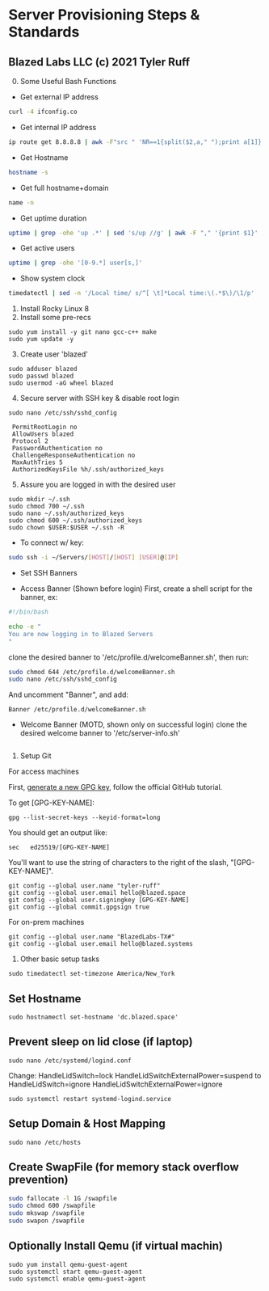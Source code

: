 # Server Provisioning Steps & Standards
## Blazed Labs LLC (c) 2021 Tyler Ruff

0. Some Useful Bash Functions
- Get external IP address
```sh
curl -4 ifconfig.co
```
- Get internal IP address
```sh
ip route get 8.8.8.8 | awk -F"src " 'NR==1{split($2,a," ");print a[1]}'
```
- Get Hostname
```sh
hostname -s
```
- Get full hostname+domain
```sh
name -n
```
- Get uptime duration
```sh
uptime | grep -ohe 'up .*' | sed 's/up //g' | awk -F "," '{print $1}'
```
- Get active users
```sh
uptime | grep -ohe '[0-9.*] user[s,]'
```
- Show system clock
```sh
timedatectl | sed -n '/Local time/ s/^[ \t]*Local time:\(.*$\)/\1/p'
```

1. Install Rocky Linux 8
2. Install some pre-recs
```shell
sudo yum install -y git nano gcc-c++ make
sudo yum update -y
```

3. Create user 'blazed'

```shell
sudo adduser blazed
sudo passwd blazed
sudo usermod -aG wheel blazed
```

4. Secure server with SSH key & disable root login

```shell
sudo nano /etc/ssh/sshd_config
```

```
 PermitRootLogin no
 AllowUsers blazed
 Protocol 2
 PasswordAuthentication no
 ChallengeResponseAuthentication no
 MaxAuthTries 5
 AuthorizedKeysFile %h/.ssh/authorized_keys
 ```

5. Assure you are logged in with the desired user

```shell
sudo mkdir ~/.ssh
sudo chmod 700 ~/.ssh
sudo nano ~/.ssh/authorized_keys
sudo chmod 600 ~/.ssh/authorized_keys
sudo chown $USER:$USER ~/.ssh -R
```

* To connect w/ key:
```sh
sudo ssh -i ~/Servers/[HOST]/[HOST] [USER]@[IP]
```

* Set SSH Banners

- Access Banner (Shown before login)
First, create a shell script for the banner, ex:
```sh
#!/bin/bash

echo -e "
You are now logging in to Blazed Servers
"
```
 clone the desired banner to '/etc/profile.d/welcomeBanner.sh', then run:
```sh
sudo chmod 644 /etc/profile.d/welcomeBanner.sh
sudo nano /etc/ssh/sshd_config
```
And uncomment "Banner", and add:
```
Banner /etc/profile.d/welcomeBanner.sh
```

- Welcome Banner (MOTD, shown only on successful login)
clone the desired welcome banner to '/etc/server-info.sh'
```

```

1. Setup Git

For access machines

First, [generate a new GPG key](https://docs.github.com/en/authentication/managing-commit-signature-verification/generating-a-new-gpg-key), follow the official GitHub tutorial.

To get [GPG-KEY-NAME]:
```shell
gpg --list-secret-keys --keyid-format=long
```
You should get an output like:
```
sec   ed25519/[GPG-KEY-NAME]
```
You'll want to use the string of characters to the right of the slash, "[GPG-KEY-NAME]".

```shell
git config --global user.name "tyler-ruff"
git config --global user.email hello@blazed.space
git config --global user.signingkey [GPG-KEY-NAME]
git config --global commit.gpgsign true
```

For on-prem machines

```shell
git config --global user.name "BlazedLabs-TX#"
git config --global user.email hello@blazed.systems
```


1. Other basic setup tasks

```shell
sudo timedatectl set-timezone America/New_York
```

## Set Hostname

```shell
sudo hostnamectl set-hostname 'dc.blazed.space'
```

## Prevent sleep on lid close (if laptop)

```shell
sudo nano /etc/systemd/logind.conf
```

Change:
HandleLidSwitch=lock
HandleLidSwitchExternalPower=suspend
to
HandleLidSwitch=ignore
HandleLidSwitchExternalPower=ignore 

```shell
sudo systemctl restart systemd-logind.service
```

## Setup Domain & Host Mapping

```shell
sudo nano /etc/hosts
```

## Create SwapFile (for memory stack overflow prevention)
```sh
sudo fallocate -l 1G /swapfile
sudo chmod 600 /swapfile
sudo mkswap /swapfile
sudo swapon /swapfile
```

## Optionally Install Qemu (if virtual machin)
```shell
sudo yum install qemu-guest-agent
sudo systemctl start qemu-guest-agent
sudo systemctl enable qemu-guest-agent
```